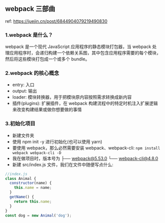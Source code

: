## webpack 三部曲

ref: https://juejin.cn/post/6844904079219490830

### 1.webpack 是什么？

webpack 是一个现代 JavaScript 应用程序的静态模块打包器，当 webpack 处理应用程序时，会递归构建一个依赖关系图，其中包含应用程序需要的每个模块，然后将这些模块打包成一个或多个 bundle。

### 2.webpack 的核心概念

- entry: 入口
- output: 输出
- loader: 模块转换器，用于把模块原内容按照需求转换成新内容
- 插件(plugins): 扩展插件，在 webpack 构建流程中的特定时机注入扩展逻辑来改变构建结果或做你想要做的事情

### 3.初始化项目

- 新建文件夹
- 使用 npm init -y 进行初始化(也可以使用 yarn)
- 要使用 webpack，那么必然需要安装 webpack、webpack-cli:
  `npm install webpack webpack-cli -D `
- 我在做项目时，版本号为
  ├── webpack@5.53.0
  └── webpack-cli@4.8.0
- 新建 src/index.js 文件，我们在文件中随便写点什么:

```javascript
//index.js
class Animal {
  constructor(name) {
    this.name = name;
  }
  getName() {
    return this.name;
  }
}
const dog = new Animal('dog');
```
